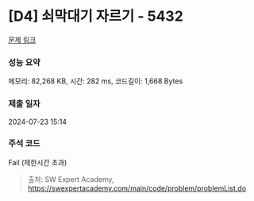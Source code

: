 # [D4] 쇠막대기 자르기 - 5432 

[문제 링크](https://swexpertacademy.com/main/code/problem/problemDetail.do?contestProbId=AWVl47b6DGMDFAXm) 

### 성능 요약

메모리: 82,268 KB, 시간: 282 ms, 코드길이: 1,668 Bytes

### 제출 일자

2024-07-23 15:14

### 주석 코드
Fail (제한시간 초과)

> 출처: SW Expert Academy, https://swexpertacademy.com/main/code/problem/problemList.do
